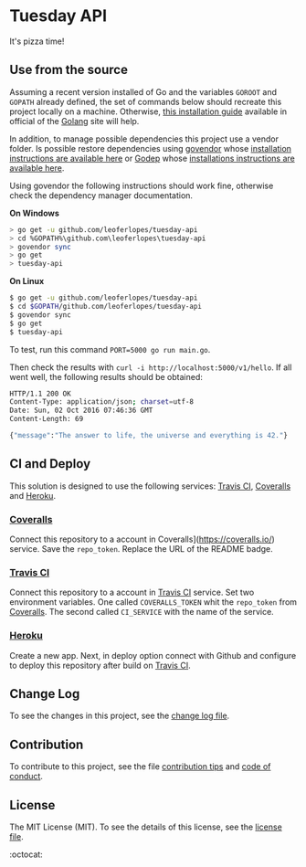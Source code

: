 # Tuesday API

It's pizza time!

## Use from the source

Assuming a recent version installed of Go and the variables `GOROOT` and `GOPATH` already defined, the set of commands below should recreate this project locally on a machine. Otherwise, [this installation guide](https://golang.org/doc/install) available in official of the [Golang](https://golang.org) site will help.

In addition, to manage possible dependencies this project use a vendor folder. Is possible restore dependencies using [govendor](https://github.com/kardianos/govendor) whose [installation instructions are available here](https://github.com/kardianos/govendor) or [Godep](https://github.com/tools/godep) whose [installations instructions are available here](https://github.com/tools/godep).

Using govendor the following instructions should work fine, otherwise check the dependency manager documentation.

**On Windows**

```bash
> go get -u github.com/leoferlopes/tuesday-api
> cd %GOPATH%\github.com\leoferlopes\tuesday-api
> govendor sync
> go get
> tuesday-api
```

**On Linux**

```bash
$ go get -u github.com/leoferlopes/tuesday-api
$ cd $GOPATH/github.com/leoferlopes/tuesday-api
$ govendor sync
$ go get
$ tuesday-api
```

To test, run this command `PORT=5000 go run main.go`.

Then check the results with  `curl -i http://localhost:5000/v1/hello`. If all went well, the following results should be obtained:

```bash
HTTP/1.1 200 OK
Content-Type: application/json; charset=utf-8
Date: Sun, 02 Oct 2016 07:46:36 GMT
Content-Length: 69

{"message":"The answer to life, the universe and everything is 42."}
 ```

## CI and Deploy

This solution is designed to use the following services: [Travis CI](https://travis-ci.org/), [Coveralls](https://coveralls.io/) and [Heroku](https://www.heroku.com/).

### [Coveralls](https://coveralls.io/)

Connect this repository to a account in Coveralls](https://coveralls.io/) service. Save the `repo_token`. Replace the URL of the README badge.

### [Travis CI](https://travis-ci.org/)

Connect this repository to a account in [Travis CI](https://travis-ci.org/) service. Set two environment variables. One called `COVERALLS_TOKEN` whit the `repo_token` from [Coveralls](https://coveralls.io/). The second called  `CI_SERVICE` with the name of the service.

### [Heroku](https://www.heroku.com/)

Create a new app. Next, in deploy option connect with Github and configure to deploy this repository after build on [Travis CI](https://travis-ci.org/).

## Change Log

To see the changes in this project, see the [change log file](CHANGELOG.md).

## Contribution

To contribute to this project, see the file [contribution tips](CONTRIBUTING.md) and [code of conduct](CONDUCT.md).

## License

The MIT License (MIT). To see the details of this license, see the [license file](LICENSE.md).

:octocat: